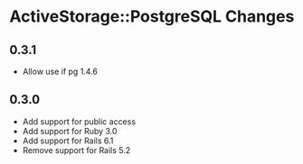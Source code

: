 # ActiveStorage::PostgreSQL Changes

0.3.1
---------

- Allow use if pg 1.4.6

0.3.0
---------

- Add support for public access
- Add support for Ruby 3.0
- Add support for Rails 6.1
- Remove support for Rails 5.2
